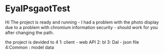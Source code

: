 # EyalPsgaotTest

Hi
The project is ready and running - I had a problem with the photo display due to a problem with chromium information security - should work for you after changing the path.

the project is devided to 4
1: client - web API
2: bl 
3: Dal - json file 
4:Common : model data 

